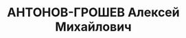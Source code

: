 ---
title: АНТОНОВ-ГРОШЕВ Алексей Михайлович
description: "Род. в 1895, г. Саратов, русский, обр.: среднее, б/п. Электропром, нормировщик\
  \ \n  Арестован 08.02.1937. Обв. по ст. 58-8, 58-11. Приговор: ВМН. Расстрелян 25.12.1937.\
  \ \n  Реабилитирован 12.1957"
---